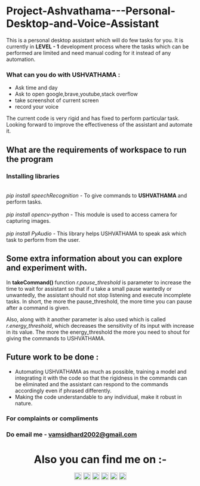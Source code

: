 # Project-Ashvathama---Personal-Desktop-and-Voice-Assistant
This is a personal desktop assistant which will do few tasks for you. It is currently in <b>LEVEL - 1</b> development process where the tasks which can be performed are limited and need manual coding for it instead of any automation.

### What can you do with USHVATHAMA : 

* Ask time and day
* Ask to open google,brave,youtube,stack overflow
* take screenshot of current screen
* record your voice

The current code is very rigid and has fixed to perform particular task. Looking forward to improve the effectiveness of the assistant and automate it.

## What are the requirements of workspace to run the program 

<p>
    <h3>Installing libraries</h3>
    <br><i>pip install speechRecognition</i> - To give commands to <strong> USHVATHAMA </strong> and perform tasks.</br>
    <br><i>pip install opencv-python</i> - This module is used to access camera for capturing images.</br>
    <br><i>pip install PyAudio</i> - This library helps USHVATHAMA to speak ask which task to perform from the user.</br> 
</p>

## Some extra information about you can explore and experiment with.
<p>In <strong>takeCommand()</strong> function <i>r.pause_threshold</i> is parameter to increase the time to wait for assistant so that if u take a small pause wantedly or unwantedly, the assistant should not stop listening and execute incomplete tasks. In short, the more the pause_threshold, the more time you can pause after a command is given.</p>
<p>Also, along with it another parameter is also used which is called <i>r.energy_threshold</i>, which decreases the sensitivity of its input with increase in its value. The more the energy_threshold the more you need to shout for giving the commands to USHVATHAMA.</p>

## Future work to be done : 
* Automating USHVATHAMA as much as possible, training a model and integrating it with the code so that the rigidness in the commands can be eliminated and the assistant can respond to the commands accordingly even if phrased differently.
* Making the code understandable to any individual, make it robust in nature.

### For complaints or compliments 
### Do email me - vamsidhard2002@gmail.com

<h1 align="center">Also you can find me on :-</h1>
<p align="center">
  <a href="https://twitter.com/ImVamsi2002">
    <img src="https://img.shields.io/badge/Twitter-%231DA1F2.svg?&style=plastic&logo=twitter&logoColor=white" height=20></a>
  <a href="https://www.instagram.com/thevamsi2395/">
    <img src="https://img.shields.io/badge/Instagram-%23E4405F.svg?&style=plastic&logo=instagram&logoColor=white" height=20></a>
  <a href="https://www.facebook.com/dvamsidhar">
    <img src="https://img.shields.io/badge/Facebook-%234267B2.svg?&style=plastic&logo=facebook&logoColor=white" height=20></a>
  <a href="https://stackoverflow.com/users/19970419/d-vamsidhar">
    <img src="https://img.shields.io/badge/Stack Overflow-%23F48024.svg?&style=plastic&logo=stackoverflow&logoColor=white" height=20></a>
  <a href="https://www.linkedin.com/in/dvamsidhar5932200802/">
    <img src="https://img.shields.io/badge/LinkedIn-0077B5?&style=plastic&logo=linkedin&logoColor=white" height=20></a>
  <a href="https://www.hackerrank.com/dvamsidhar">
    <img src="https://img.shields.io/badge/-Hackerrank-2EC866?&style=plastic&logo=HackerRank&logoColor=white" height=20></a>
</p>
